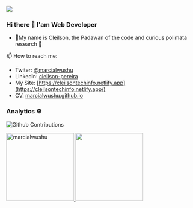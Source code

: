 <!--
<p align="center">
<img src="https://trello-attachments.s3.amazonaws.com/5d7e8031eaec3e42c24aade0/5f0a309642c1865c609c1cac/df74c331c9663f2494361601a0c3ea70/dev.gif" ></img>
</p>
-->
![](https://trello-attachments.s3.amazonaws.com/5d7e8031eaec3e42c24aade0/5f0a309642c1865c609c1cac/90786249d0f501a332057f8db5f01ac3/bc9853a836254c4e926b405fa665ba19.gif)

### Hi there 👋 I'am Web Developer 

- 🌱My name is Cleilson, the Padawan of the code and curious polimata research 💬

📫 How to reach me:

- Twiter: [@marcialwushu](https://twitter.com/marcialwushu)
- Linkedin: [cleilson-pereira](https://www.linkedin.com/in/cleilson-pereira-b2aaaa35/)
- My Site: [https://cleilsontechinfo.netlify.app](https://cleilsontechinfo.netlify.app/)
- CV: [marcialwushu.github.io](https://marcialwushu.github.io/)

<!--
**marcialwushu/marcialwushu** is a ✨ _special_ ✨ repository because its `README.md` (this file) appears on your GitHub profile.

Here are some ideas to get you started:

- 🔭 I’m currently working on ...
- 🌱 I’m currently learning ...
- 👯 I’m looking to collaborate on ...
- 🤔 I’m looking for help with ...
- 💬 Ask me about ...
- 📫 How to reach me: ...
- 😄 Pronouns: ...
- ⚡ Fun fact: ...
-->

### Analytics ⚙️

![Github Contributions](https://github-readme-streak-stats.herokuapp.com/?user=marcialwushu&hide_border=true)


<p align="left">
<a href="https://github.com/AVS1508">
  <img height="180em" src="https://github-readme-stats.vercel.app/api/?username=marcialwushu&count_private=true&show_icons=true" alt="marcialwushu"/>
  <img height="180em" src="https://github-readme-stats-eight-theta.vercel.app/api/top-langs/?username=marcialwushu&layout=compact&langs_count=8"/>
</a>
</p>
